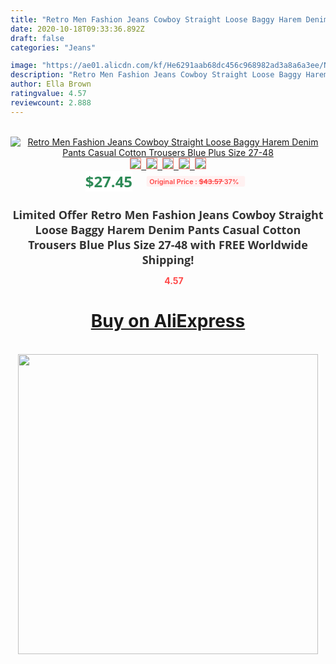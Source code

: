 ```yaml
---
title: "Retro Men Fashion Jeans Cowboy Straight Loose Baggy Harem Denim Pants Casual Cotton Trousers Blue Plus Size 27-48"
date: 2020-10-18T09:33:36.892Z
draft: false
categories: "Jeans"

image: "https://ae01.alicdn.com/kf/He6291aab68dc456c968982ad3a8a6a3ee/New-Fashion-Men-Jeans-Cowboy-Straight-Loose-Baggy-Harem-Denim-Pants-Casual-Cotton-Wide-Leg-Trousers.jpg"
description: "Retro Men Fashion Jeans Cowboy Straight Loose Baggy Harem Denim Pants Casual Cotton Trousers Blue Plus Size 27-48"
author: Ella Brown
ratingvalue: 4.57
reviewcount: 2.888
---
```

<br>
<div style="text-align: center;">
<a href="https://s.click.aliexpress.com/e/_AnI71L" target="_blank" rel="nofollow noopener noreferrer"><img alt="Retro Men Fashion Jeans Cowboy Straight Loose Baggy Harem Denim Pants Casual Cotton Trousers Blue Plus Size 27-48" class="magnifier-image" src="https://ae01.alicdn.com/kf/He6291aab68dc456c968982ad3a8a6a3ee/New-Fashion-Men-Jeans-Cowboy-Straight-Loose-Baggy-Harem-Denim-Pants-Casual-Cotton-Wide-Leg-Trousers.jpg_640x640.jpg">
<br>
<img style="border:1px solid salmon" src="https://ae01.alicdn.com/kf/He6291aab68dc456c968982ad3a8a6a3ee/New-Fashion-Men-Jeans-Cowboy-Straight-Loose-Baggy-Harem-Denim-Pants-Casual-Cotton-Wide-Leg-Trousers.jpg_120x120.jpg">&nbsp;&nbsp;<img style="border:1px solid salmon" src="https://ae01.alicdn.com/kf/H7c22dfe3bcb743c48e1349a471cccee09/New-Fashion-Men-Jeans-Cowboy-Straight-Loose-Baggy-Harem-Denim-Pants-Casual-Cotton-Wide-Leg-Trousers.jpg_120x120.jpg">&nbsp;&nbsp;<img style="border:1px solid salmon" src="https://ae01.alicdn.com/kf/H81756159a66e43d1ac9531193d854a0aE/New-Fashion-Men-Jeans-Cowboy-Straight-Loose-Baggy-Harem-Denim-Pants-Casual-Cotton-Wide-Leg-Trousers.jpg_120x120.jpg">&nbsp;&nbsp;<img style="border:1px solid salmon" src="https://ae01.alicdn.com/kf/H1679436464064becb94e4941a987e2fbf/New-Fashion-Men-Jeans-Cowboy-Straight-Loose-Baggy-Harem-Denim-Pants-Casual-Cotton-Wide-Leg-Trousers.jpg_120x120.jpg">&nbsp;&nbsp;<img style="border:1px solid salmon" src="https://ae01.alicdn.com/kf/Hf58e97361bf34e53998f85d17cc18825v/New-Fashion-Men-Jeans-Cowboy-Straight-Loose-Baggy-Harem-Denim-Pants-Casual-Cotton-Wide-Leg-Trousers.jpg_120x120.jpg"></a></div><br0>
<div style="text-align: center;"><span style="background-color: white; border: 0px; box-sizing: border-box; color: seagreen; display: inline-block; font-family: &quot;open sans&quot; , &quot;arial&quot; , &quot;helvetica&quot; , sans-serif , &quot;heiti&quot;; font-size: 24px; font-stretch: inherit; font-weight: 700; line-height: inherit; margin: 0px 10px 0px 0px; padding: 0px; vertical-align: middle;">$27.45 </span>
<span style="background: rgb(255 , 241 , 241); border-radius: 3px; border: 0px; box-sizing: border-box; color: #ff4747; display: inline-block; font-family: inherit; font-size: 12px; font-stretch: inherit; font-style: inherit; font-variant: inherit; font-weight: 600; line-height: inherit; margin: 0px; padding: 2px 5px; transform: scale(0.9); vertical-align: middle;">Original Price : <b style="text-decoration: line-through;">$43.57 </b> 37%&nbsp;&nbsp;</span></div>
<h1 style="color: #333333; display: inline-block; font-family: &quot;open sans&quot; , &quot;arial&quot; , &quot;helvetica&quot; , sans-serif , &quot;heiti&quot;; font-size: 18px; font-stretch: inherit; font-weight: 700; text-align: center;">Limited Offer Retro Men Fashion Jeans Cowboy Straight Loose Baggy Harem Denim Pants Casual Cotton Trousers Blue Plus Size 27-48 with FREE Worldwide Shipping!</h1>
<div style="color: #ff4747; text-align: center;">
<img src="https://4.bp.blogspot.com/-M0ZcTcb-5uY/XleCXlxnR4I/AAAAAAAAAEc/OrjgMkXV1oMQFaCRZj5HQwOCBcu3w1FegCPcBGAYYCw/s1600/star.png" style="height: 15px;">&nbsp;<b>4.57</b></div>
<div class="button_cont" align="center"><a class="buynow_a" href="https://s.click.aliexpress.com/e/_AnI71L" target="_blank" rel="nofollow noopener noreferrer"><H1>Buy on AliExpress</H1></a></div><br>
<div class="separator" style="clear: both; text-align: center;">
<img src="https://lh3.googleusercontent.com/-pTy5HemUv9M/XlePHvY0dAI/AAAAAAAAAE4/0nX5iRUoIWY8eMW9Dpxeirr157OZliDIgCLcBGAsYHQ/s1600/badge.gif" width="480">
</div>
